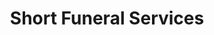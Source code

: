 ---
title: "Short Funeral Services"
url: /georgetown/short-funeral-services/
shop: funeral directors
---